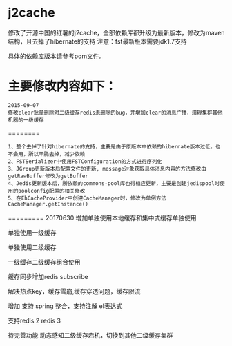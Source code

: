 j2cache
=======

修改了开源中国的红薯的j2cache，全部依赖库都升级为最新版本，修改为maven结构，且去掉了hibernate的支持
注意：fst最新版本需要jdk1.7支持

具体的依赖库版本请参考pom文件。

主要修改内容如下：
========
    2015-09-07
    修改clear批量删除时二级缓存redis未删除的bug，并增加clear的消息广播，清理集群其他机器的一级缓存

========

    1、整个去掉了针对hibernate的支持，主要是由于原版本中依赖的hibernate版本过低，也不会用，所以干脆去掉，减少依赖
    2、FSTSerializer中使用FSTConfiguration的方式进行序列化
    3、JGroup更新版本后配置文件的更新, message对象获取具体消息内容的方法修改由getRawBuffer修改为getBuffer
    4、Jedis更新版本后，所依赖的commons-pool库也得相应更新，主要是创建jedispool时使用的poolconfig配置的相关修改
    5、在EhCacheProvider中创建CacheManager时，修改为单例方法CacheManager.getInstance()

=========
 20170630
 增加单独使用本地缓存和集中式缓存单独使用
 
 单独使用一级缓存
 
 单独使用二级缓存
 
 一级缓存二级缓存组合使用
 
 缓存同步增加redis subscribe
 
 解决热点key，缓存雪崩,缓存穿透问题，缓存限流
  
 增加 支持 spring 整合，支持注解 el表达式
 
 支持redis 2 redis 3
 
待完善功能
动态感知二级缓存宕机，切换到其他二级缓存集群
